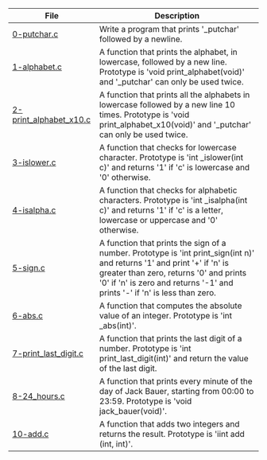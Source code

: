 |File|Description|
|-|-|
|[0-putchar.c](0-putchar.c)|Write a program that prints '\_putchar' followed by a newline.|
|[1-alphabet.c](1-alphabet.c)|A function that prints the alphabet, in lowercase, followed by a new line. Prototype is 'void print_alphabet(void)' and '\_putchar' can only be used twice.|
|[2-print_alphabet_x10.c](2-print_alphabet_x10.c)|A function that prints all the alphabets in lowercase followed by a new line 10 times. Prototype is 'void print_alphabet_x10(void)' and '\_putchar' can only be used twice.|
|[3-islower.c](3-islower.c)|A function that checks for lowercase character. Prototype is 'int \_islower(int c)' and returns '1' if 'c' is lowercase and '0' otherwise.|
|[4-isalpha.c](4-isalpha.c)|A function that checks for alphabetic characters. Prototype is 'int \_isalpha(int c)' and returns '1' if 'c' is a letter, lowercase or uppercase and '0' otherwise.|
|[5-sign.c](5-sign.c)|A function that prints the sign of a number. Prototype is 'int print_sign(int n)' and returns '1' and print '+' if 'n' is greater than zero, returns '0' and prints '0' if 'n' is zero and returns '-1' and prints '-' if 'n' is less than zero.|
|[6-abs.c](6-abs.c)|A function that computes the absolute value of an integer. Prototype is 'int \_abs(int)'.|
|[7-print_last_digit.c](7-print_last_digit.c)|A function that prints the last digit of a number. Prototype is 'int print_last_digit(int)' and return the value of the last digit.|
|[8-24_hours.c](24-hourse.c)|A function that prints every minute of the day of Jack Bauer, starting from 00:00 to 23:59. Prototype is 'void jack_bauer(void)'.|
|[10-add.c](10-add.c)|A function that adds two integers and returns the result. Prototype is 'iint add (int, int)'.|
